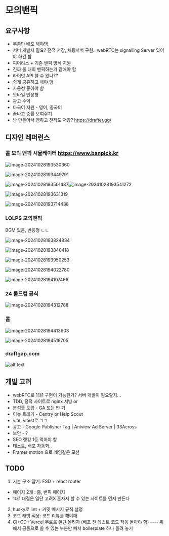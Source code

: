 # 모의밴픽

## 요구사항

- 무중단 배포 해야댐
- 서버 개발자 필요? 전적 저장, 채팅서버 구현.. webRTC는 signalling Server 있어야 하긴 함
- 피어리스 + 기존 밴픽 방식 지원
- 진짜 롤 대회 밴픽하는거 같애야 함
- 라이엇 API 쓸 수 있나??
- 쉽게 공유하고 해야 댐
- 사용성 좋아야 함
- 모바일 반응형
- 광고 수익
- 다국어 지원 - 영어, 중국어
- 끝나고 승률 보여주기
- 방 만들어서 겜하고 전적도 저장? https://drafter.gg/

## 디자인 레퍼런스

### 롤 모의 밴픽 시뮬레이터 https://www.banpick.kr

![image-20241028193530360](BLUEPRINT.assets/image-20241028193530360.png)

![image-20241028193449791](BLUEPRINT.assets/image-20241028193449791.png)

![image-20241028193501487](BLUEPRINT.assets/image-20241028193501487.png)![image-20241028193541272](BLUEPRINT.assets/image-20241028193541272.png)

![image-20241028193631319](BLUEPRINT.assets/image-20241028193631319.png)

![image-20241028193714438](BLUEPRINT.assets/image-20241028193714438.png)

### LOLPS 모의밴픽

BGM 있음, 반응형 ㄴㄴ

![image-20241028193824834](BLUEPRINT.assets/image-20241028193824834.png)

![image-20241028193840418](BLUEPRINT.assets/image-20241028193840418.png)

![image-20241028193950253](BLUEPRINT.assets/image-20241028193950253.png)

![image-20241028194022780](BLUEPRINT.assets/image-20241028194022780.png)

![image-20241028194107466](BLUEPRINT.assets/image-20241028194107466.png)

### 24 롤드컵 공식

![image-20241028194312788](BLUEPRINT.assets/image-20241028194312788.png)

### 롤

![image-20241028194413603](BLUEPRINT.assets/image-20241028194413603.png)

![image-20241028194516705](BLUEPRINT.assets/image-20241028194516705.png)

### draftgap.com
![alt text](image.png)

## 개발 고려

- webRTC로 1대1 구현이 가능한가? 서버 개발이 필요할지...
- TDD, 정적 사이트로 nginx 서빙 or 
- 분석툴 도입 - GA 또는 딴 거
- 이슈 트래커 - Centry or Help Scout
- vite, vitest로 ㄱㄱ
- 광고 - Google Publisher Tag | Aniview Ad Server | 33Across
- 보안 - ?
- SEO 랭킹 1등 먹어야 함
- 테스트, 배포 자동화..
- Framer motion 으로 게임같은 모션

## TODO
1) 기본 구조 잡기: FSD + react router
- 페이지 2개 : 홈, 밴픽 페이지
- 1대1 대결은 일단 고려X 혼자서 할 수 있는 사이트를 먼저 만든다
2) husky로 lint + 커밋 메시지 규칙 설정
3) 코드 래빗 적용: 코드 리뷰를 해야대
4) CI+CD : Vercel 무료로 일단 올리자 (배포 전 테스트 코드 작동 돌아야 함)
---- 위에서 공통으로 쓸 수 있는 부분만 빼서 boilerplate 하나 올려 놓기